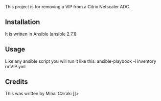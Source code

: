 <snippet>
  <content><![CDATA[
# ${1:remove-netscaler-vip}

This project is for removing a VIP from a Citrix Netscaler ADC.

## Installation

It is written in Ansible (ansible 2.7.1)

## Usage

Like any ansible script you will run it like this:
ansible-playbook -i inventory  rmVIP.yml

## Credits

This was written by Mihai Cziraki
]]></content>
</snippet>
